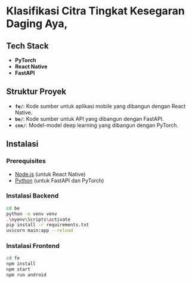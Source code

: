 # Klasifikasi Citra Tingkat Kesegaran Daging Aya,

## Tech Stack

- **PyTorch**
- **React Native**
- **FastAPI**

## Struktur Proyek
- **`fe/`**: Kode sumber untuk aplikasi mobile yang dibangun dengan React Native.
- **`be/`**: Kode sumber untuk API yang dibangun dengan FastAPI.
- **`cnn/`**: Model-model deep learning yang dibangun dengan PyTorch.

## Instalasi

### Prerequisites

- [Node.js](https://nodejs.org/) (untuk React Native)
- [Python](https://www.python.org/) (untuk FastAPI dan PyTorch)

### Instalasi Backend
   ```bash
   cd be
   python -m venv venv
   .\myenv\Scripts\activate
   pip install -r requirements.txt
   uvicorn main:app --reload
  ```


### Instalasi Frontend
   ```bash
   cd fe
   npm install
   npm start
   npm run android
   ```
